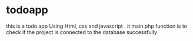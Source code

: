 # todoapp
this is a todo app Using Html, css and javascript . it main php function is to check if the project is connected to the database successfully
